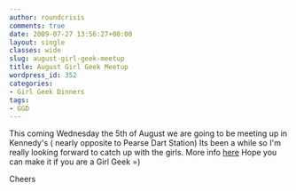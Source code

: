```yaml
---
author: roundcrisis
comments: true
date: 2009-07-27 13:56:27+00:00
layout: single
classes: wide
slug: august-girl-geek-meetup
title: August Girl Geek Meetup
wordpress_id: 352
categories:
- Girl Geek Dinners
tags:
- GGD
---
```


This coming Wednesday the 5th of August we are going to be meeting up in Kennedy's ( nearly opposite to Pearse Dart Station) Its been a while so I'm really looking forward to catch up with the girls. More info [here](http://www.irelandgirlgeekdinners.com/?p=82)
Hope you can make it if you are a Girl Geek =)

Cheers

